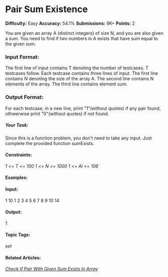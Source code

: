 # Pair Sum Existence

**Difficulty:** Easy    **Accuracy:** 54.1% **Submissions:** 9K+    **Points:** 2

You are given an array A (distinct integers) of size N, and you are also given a sum. You need to find if two numbers in A exists that have sum equal to the given sum.

### Input Format:
The first line of input contains T denoting the number of testcases. T testcases follow. Each testcase contains three lines of input. The first line contains N denoting the size of the array A. The second line contains N elements of the array. The third line contains element sum.

### Output Format:
For each testcase, in a new line, print  "1"(without quotes) if any pair found, othwerwise print "0"(without quotes) if not found.

##### Your Task:
Since this is a function problem, you don't need to take any input. Just complete the provided function sumExists.

#### Constraints:
*1 <= T <= 100*
*1 <= N <= 1000*
*1 <= Ai <= 106*

#### Examples:

#### Input:
1
10
1 2 3 4 5 6 7 8 9 10
14

#### Output:
1

#### Topic Tags:
*set*

#### Related Articles:
[*Check If Pair With Given Sum Exists In Array*](https://www.geeksforgeeks.org/check-if-pair-with-given-sum-exists-in-array/)